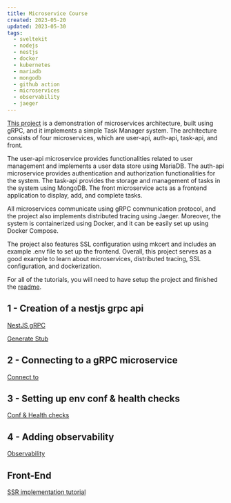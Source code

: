 ```yaml
---
title: Microservice Course
created: 2023-05-20
updated: 2023-05-30
tags:
  - sveltekit
  - nodejs
  - nestjs
  - docker
  - kubernetes
  - mariadb
  - mongodb
  - github action
  - microservices
  - observability
  - jaeger
---
```


[This project](https://github.com/MohammadBnei/grpc-task-manager) is a demonstration of microservices architecture, built using gRPC, and it implements a simple Task Manager system. The architecture consists of four microservices, which are user-api, auth-api, task-api, and front.

The user-api microservice provides functionalities related to user management and implements a user data store using MariaDB. The auth-api microservice provides authentication and authorization functionalities for the system. The task-api provides the storage and management of tasks in the system using MongoDB. The front microservice acts as a frontend application to display, add, and complete tasks.

All microservices communicate using gRPC communication protocol, and the project also implements distributed tracing using Jaeger. Moreover, the system is containerized using Docker, and it can be easily set up using Docker Compose.

The project also features SSL configuration using mkcert and includes an example .env file to set up the frontend. Overall, this project serves as a good example to learn about microservices, distributed tracing, SSL configuration, and dockerization.

For all of the tutorials, you will need to have setup the project and finished the [readme](https://github.com/MohammadBnei/grpc-task-manager/blob/main/Readme.md).

## 1 - Creation of a nestjs grpc api
[NestJS gRPC](/microservices/1-nestjs-grpc)


[Generate Stub](/microservices/generate-proto)

## 2 - Connecting to a gRPC microservice
[Connect to](/microservices/2-connect-ms)

## 3 - Setting up env conf & health checks
[Conf & Health checks](/microservices/3-nestjs-conf-health)


## 4 - Adding observability
[Observability](/microservices/observability)

## Front-End
[SSR implementation tutorial](/microservices/ssr-sveltekit)